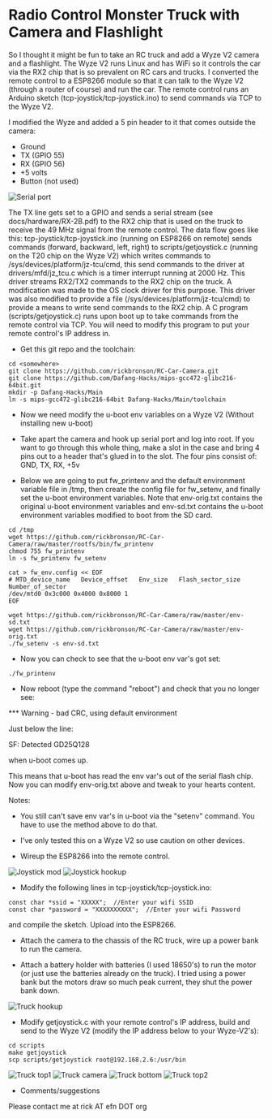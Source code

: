   Radio Control Monster Truck with Camera and Flashlight
==========================================

So I thought it might be fun to take an RC truck and add a Wyze V2 camera and a flashlight.  The Wyze V2 runs Linux and has WiFi so it controls the car via the RX2 chip that is so prevalent on RC cars and trucks.  I converted the remote control to a ESP8266 module so that it can talk to the Wyze V2 (through a router of course) and run the car.  The remote control runs an Arduino sketch (tcp-joystick/tcp-joystick.ino) to send commands via TCP to the Wyze V2.

  I modified the Wyze and added a 5 pin header to it that comes outside the camera:

 - Ground
 - TX (GPIO 55)
 - RX (GPIO 56)
 - +5 volts
 - Button (not used)

![Serial port](https://github.com/rickbronson/RC-Car-Camera/blob/master/docs/hardware/Xiaomi-xiaofang-S1-768x1024.jpg "Serial port")

 The TX line gets set to a GPIO and sends a serial stream (see docs/hardware/RX-2B.pdf) to the RX2 chip that is used on the truck to receive the 49 MHz signal from the remote control.  The data flow goes like this: tcp-joystick/tcp-joystick.ino (running on ESP8266 on remote) sends commands (forward, backward, left, right) to scripts/getjoystick.c (running on the T20 chip on the Wyze V2) which writes commands to /sys/devices/platform/jz-tcu/cmd, this send commands to the driver at drivers/mfd/jz_tcu.c which is a timer interrupt running at 2000 Hz.  This driver streams RX2/TX2 commands to the RX2 chip on the truck.  A modification was made to the OS clock driver for this purpose.  This driver was also modified to provide a file (/sys/devices/platform/jz-tcu/cmd) to provide a means to write send commands to the RX2 chip.  A C program (scripts/getjoystick.c) runs upon boot up to take commands from the remote control via TCP.  You will need to modify this program to put your remote control's IP address in.
 
 
 - Get this git repo and the toolchain:

```
cd <somewhere>
git clone https://github.com/rickbronson/RC-Car-Camera.git
git clone https://github.com/Dafang-Hacks/mips-gcc472-glibc216-64bit.git
mkdir -p Dafang-Hacks/Main
ln -s mips-gcc472-glibc216-64bit Dafang-Hacks/Main/toolchain
```

 - Now we need modify the u-boot env variables on a Wyze V2 (Without installing
  new u-boot)

 - Take apart the camera and hook up serial port and log into root.  If you want to go through this whole thing, make a slot in the case and bring 4 pins out to a header that's glued in to the slot.  The four pins consist of: GND, TX, RX, +5v

 - Below we are going to put fw_printenv and the default environment
   variable file in /tmp, then create the config file for fw_setenv,
   and finally set the u-boot environment variables.  Note that
   env-orig.txt contains the original u-boot environment variables and
   env-sd.txt contains the u-boot environment variables modified to
   boot from the SD card.


```
cd /tmp
wget https://github.com/rickbronson/RC-Car-Camera/raw/master/rootfs/bin/fw_printenv
chmod 755 fw_printenv
ln -s fw_printenv fw_setenv

cat > fw_env.config << EOF
# MTD_device_name   Device_offset   Env_size   Flash_sector_size Number_of_sector
/dev/mtd0 0x3c000 0x4000 0x8000 1
EOF

wget https://github.com/rickbronson/RC-Car-Camera/raw/master/env-sd.txt
wget https://github.com/rickbronson/RC-Car-Camera/raw/master/env-orig.txt
./fw_setenv -s env-sd.txt
```

 - Now you can check to see that the u-boot env var's got set:

```
./fw_printenv
```

 - Now reboot (type the command "reboot") and check that you no longer
see:

*** Warning - bad CRC, using default environment

  Just below the line:

SF: Detected GD25Q128

  when u-boot comes up.

  This means that u-boot has read the env var's out of the serial
flash chip.  Now you can modify env-orig.txt above and tweak to your
hearts content.

  Notes:

  - You still can't save env var's in u-boot via the "setenv"
    command.  You have to use the method above to do that.

  - I've only tested this on a Wyze V2 so use caution on other
    devices.

 - Wireup the ESP8266 into the remote control.

![Joystick mod](https://github.com/rickbronson/RC-Car-Camera/blob/master/docs/hardware/joystick-mod1.png "Joystick mod")
![Joystick hookup](https://github.com/rickbronson/RC-Car-Camera/blob/master/docs/hardware/joystick6.png "Joystick hookup")

 -  Modify the following lines in tcp-joystick/tcp-joystick.ino:
 
```
const char *ssid = "XXXXX";  //Enter your wifi SSID
const char *password = "XXXXXXXXXX";  //Enter your wifi Password
```
  and compile the sketch.  Upload into the ESP8266.

 - Attach the camera to the chassis of the RC truck, wire up a power bank to run the camera.


 - Attach a battery holder with batteries (I used 18650's) to run the motor (or just use the batteries already on the truck).  I tried using a power bank but the motors draw so much peak current, they shut the power bank down.

![Truck hookup](https://github.com/rickbronson/RC-Car-Camera/blob/master/docs/hardware/rc-truck10.png "Truck hookup")

 - Modify getjoystick.c with your remote control's IP address, build and send to the Wyze V2 (modify the IP address below to your Wyze-V2's):

```
cd scripts
make getjoystick
scp scripts/getjoystick root@192.168.2.6:/usr/bin
```

![Truck top1](https://github.com/rickbronson/RC-Car-Camera/blob/master/docs/hardware/truck-top1.jpg "Truck top1")
![Truck camera](https://github.com/rickbronson/RC-Car-Camera/blob/master/docs/hardware/truck-camera.jpg "Truck camera")
![Truck bottom](https://github.com/rickbronson/RC-Car-Camera/blob/master/docs/hardware/truck-bottom.jpg "Truck bottom")
![Truck top2](https://github.com/rickbronson/RC-Car-Camera/blob/master/docs/hardware/truck-top2.jpg "Truck top2")

 - Comments/suggestions

  Please contact me at rick AT efn DOT org
